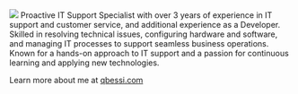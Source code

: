 <img src="https://qbessi.com/_astro/devops.Bt_in2KF_Z2wmS1N.webp" />
Proactive IT Support Specialist with over 3 years of experience in IT support and customer service, and additional experience as a Developer. Skilled in resolving technical issues, configuring hardware and software, and managing IT processes to support seamless business operations. Known for a hands-on approach to IT support and a passion for continuous learning and applying new technologies. 

Learn more about me at [qbessi.com](http://qbessi.com)
